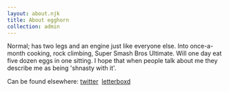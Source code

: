 ```yaml
---
layout: about.njk
title: About egghorn
collection: admin
---
```

<p>Normal; has two legs and an engine just like everyone else. Into once-a-month cooking, rock climbing, Super Smash Bros Ultimate. Will one day eat five dozen eggs in one sitting. I hope that when people talk about me they describe me as being 'shnasty with it'.</p>
<p>
  Can be found elsewhere:
  <a href="https://twitter.com/egghorn1">twitter</a>&nbsp;
  <a href="https://letterboxd.com/egghorn/">letterboxd</a>&nbsp;
</p>
